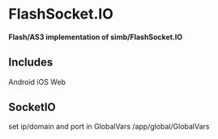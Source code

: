 # FlashSocket.IO
#### Flash/AS3 implementation of simb/FlashSocket.IO


## Includes 
Android
iOS
Web

## SocketIO
set ip/domain and port in GlobalVars
/app/global/GlobalVars